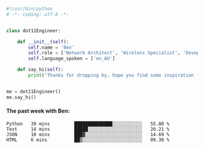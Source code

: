 ```python
#!/usr/bin/python
# -*- coding: utf-8 -*-


class dot11Engineer:

    def __init__(self):
        self.name = 'Ben'
        self.role = ['Network Architect', 'Wireless Specialist', 'Devops Engineer']
        self.language_spoken = ['en_AU']

    def say_hi(self):
        print('Thanks for dropping by, hope you find some inspiration from my work.')


me = dot11Engineer()
me.say_hi()
```

#### The past week with Ben:
<!--START_SECTION:waka-->

```text
Python   39 mins         ██████████████░░░░░░░░░░░   55.80 %
Text     14 mins         █████░░░░░░░░░░░░░░░░░░░░   20.21 %
JSON     10 mins         ███▓░░░░░░░░░░░░░░░░░░░░░   14.69 %
HTML     6 mins          ██▒░░░░░░░░░░░░░░░░░░░░░░   09.30 %
```

<!--END_SECTION:waka-->  




